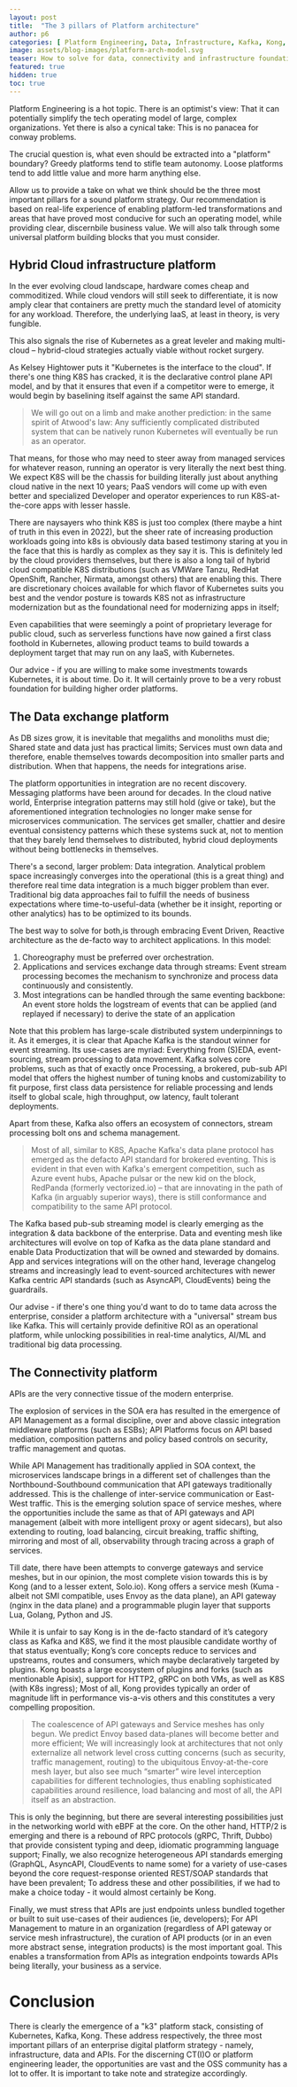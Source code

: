 ```yaml
---
layout: post
title:  "The 3 pillars of Platform architecture"
author: p6
categories: [ Platform Engineering, Data, Infrastructure, Kafka, Kong, Kubernetes ]
image: assets/blog-images/platform-arch-model.svg
teaser: How to solve for data, connectivity and infrastructure foundations & platform primitives.
featured: true
hidden: true
toc: true
---
```


Platform Engineering is a hot topic. There is an optimist's view: That it can potentially simplify the tech operating model of large, complex organizations. Yet there is also a cynical take: This is no panacea for conway problems. 

The crucial question is, what even should be extracted into a "platform" boundary? Greedy platforms tend to stifle team autonomy. Loose platforms tend to add little value and more harm anything else.

Allow us to provide a take on what we think should be the three most important pillars for a sound platform strategy. Our recommendation is based on real-life experience of enabling platform-led transformations and areas that have proved most conducive for such an operating model, while providing clear, discernbile business value. We will also talk through some universal platform building blocks that you must consider.
 
 
## Hybrid Cloud infrastructure platform
 
In the ever evolving cloud landscape, hardware comes cheap and commoditized. While cloud vendors will still seek to differentiate, it is now amply clear that  containers are pretty much the standard level of atomicity for any workload. Therefore, the underlying IaaS, at least in theory,  is very fungible. 
 
This also signals the rise of Kubernetes as a great leveler and making multi-cloud – hybrid-cloud strategies actually viable without rocket surgery.
 
As Kelsey Hightower puts it "Kubernetes is the interface to the cloud". If there's one thing K8S has cracked, it is the declarative control plane API model, and by that it ensures that even if a competitor were to emerge, it would begin by baselining itself against the same API standard. 
 
> We will go out on a limb and make another prediction: in the same spirit of Atwood's law: Any sufficiently complicated distributed system that can be natively runon Kubernetes will eventually be run as an operator. 
 
That means, for those who may need to steer away from managed services for whatever reason, running an operator is very literally the next best thing. We expect K8S will be the chassis for building literally just about anything cloud native in the next 10 years; PaaS vendors will come up with even better and specialized Developer and operator experiences to run K8S-at-the-core apps with lesser hassle. 
 
There are naysayers who think K8S is just too complex (there maybe a hint of truth in this even in 2022), but the sheer rate of increasing production workloads going into k8s is obviously data based testimony staring at you in the face that this is hardly as complex as they say it is. This is definitely led by the cloud providers themselves, but there is also a long tail of hybrid cloud compatible K8S distributions (such as VMWare Tanzu, RedHat OpenShift, Rancher, Nirmata, amongst others) that are enabling this. There are discretionary choices available for which flavor of Kubernetes suits you best and the vendor posture is towards K8S not as infrastructure modernization but as the foundational need for modernizing apps in itself;  
 
Even capabilities that were seemingly a point of proprietary leverage for public cloud, such as serverless functions have now gained a first class foothold in Kubernetes, allowing product teams to build towards a deployment target that may run on any IaaS, with Kubernetes. 
 
Our advice - if you are willing to make some investments towards Kubernetes, it is about time. Do it. It will certainly prove to be a very robust foundation for building higher order platforms.

 
## The Data exchange platform
 
As DB sizes grow, it is inevitable that megaliths and monoliths must die; Shared state and data just has practical limits; Services must own data and therefore, enable themselves towards decomposition into smaller parts and distribution. When that happens, the needs for integrations arise.
 
The platform opportunities in integration are no recent discovery. Messaging platforms have been around for decades. In the cloud native world, Enterprise integration patterns may still hold (give or take), but the aforementioned integration technologies no longer make sense for microservices communication. The services get smaller, chattier and desire eventual consistency patterns which these systems suck at, not to mention that they barely lend themselves to distributed, hybrid cloud deployments without being bottlenecks in themselves.
 
There's a second, larger problem: Data integration. Analytical problem space increasingly converges into the operational (this is a great thing) and therefore real time data integration is a much bigger problem than ever. Traditional big data approaches fail to fulfill the needs of business expectations where time-to-useful-data (whether be it insight, reporting or other analytics) has to be optimized to its bounds.
 
The best way to solve for both,is through embracing Event Driven, Reactive architecture as the de-facto way to architect applications. In this model:
 
1. Choreography must be preferred over orchestration.
2. Applications and services exchange data through streams: Event stream processing becomes the mechanism to synchronize and process data continuously and consistently.
3. Most integrations can be handled through the same eventing backbone: An event store holds the logstream of events that can be applied (and replayed if necessary) to derive the state of an application
 
Note that this problem has large-scale distributed system underpinnings to it. As it emerges, it is clear that Apache Kafka is the standout winner for event streaming. Its use-cases are myriad: Everything from (S)EDA, event-sourcing, stream processing to data movement. Kafka solves core problems, such as that of exactly once Processing, a brokered, pub-sub API model that offers the highest number of tuning knobs and customizability to fit purpose, first class data persistence for reliable processing and lends itself to global scale, high throughput, ow latency, fault tolerant deployments. 
 
Apart from these, Kafka also offers an ecosystem of connectors, stream processing bolt ons and schema management. 
 
> Most of all, similar to K8S, Apache Kafka's data plane protocol has emerged as the defacto API standard for brokered eventing. This is evident in that even with Kafka's emergent competition,  such as Azure event hubs, Apache pulsar or the new kid on the block, RedPanda (formerly vectorized.io) –  that are innovating in the path of Kafka (in arguably superior ways), there is still conformance and compatibility to the same API protocol.
 
The Kafka based pub-sub streaming model is clearly emerging as the integration & data backbone of the enterprise. Data and eventing mesh like architectures will evolve on top of Kafka as the data plane standard and enable Data Productization that will be owned and stewarded by domains. App and services integrations will on the other hand, leverage changelog streams and increasingly lead to event-sourced architectures with newer Kafka centric API standards (such as AsyncAPI, CloudEvents) being the guardrails.

Our advise - if there's one thing you'd want to do to tame data across the enterprise, consider a platform architecture with a "universal" stream bus like Kafka. This will certainly provide definitive ROI as an operational platform, while unlocking possibilities in real-time analytics, AI/ML and traditional big data processing.

## The Connectivity platform

APIs are the very connective tissue of the modern enterprise.

The explosion of services in the SOA era has resulted in the emergence of API Management as a formal  discipline, over and above classic integration middleware platforms (such as ESBs); API Platforms focus on API based mediation, composition patterns and policy based controls on security, traffic management and quotas. 
 
While API Management has traditionally applied in SOA context, the microservices landscape brings in a different set of challenges than the Northbound-Southbound communication that API gateways traditionally addressed. This is the challenge of inter-service communication or East-West traffic. This is the emerging solution space of service meshes, where the opportunities include the same as that of API gateways and API management (albeit with more intelligent proxy or agent sidecars), but also extending to routing, load balancing, circuit breaking, traffic shifting, mirroring  and most of all, observability through tracing across a graph of services.
 
Till date, there have been attempts to converge gateways and service meshes, but in our opinion, the most complete vision towards this is by Kong (and to a lesser extent, Solo.io).  Kong offers a service mesh (Kuma - albeit not SMI compatible, uses Envoy as the data plane), an API gateway (nginx in the data plane) and a programmable plugin layer that supports Lua, Golang, Python and JS. 
 
While it is unfair to say Kong is in the de-facto standard of it’s category class as Kafka and K8S, we find it the most plausible candidate worthy of that status eventually; Kong’s core concepts reduce to services and upstreams, routes and consumers, which maybe declaratively targeted by plugins. Kong boasts a large ecosystem of plugins and forks (such as mentionable Apisix), support for HTTP2, gRPC on both VMs, as well as K8S (with K8s ingress); Most of all, Kong provides typically an order of magnitude lift in performance vis-a-vis others and this constitutes a very compelling proposition.
 
> The coalescence of API gateways and Service meshes has only begun. We predict Envoy based data-planes will become better and more efficient; We will increasingly look at architectures that not only externalize all network level cross cutting concerns (such as security, traffic management, routing) to the ubiquitous Envoy-at-the-core mesh layer, but also see much “smarter” wire level interception capabilities for different technologies, thus enabling sophisticated capabilities around resilience, load balancing and most of all, the API itself as an abstraction. 

This is only the beginning, but there are several interesting possibilities just in the networking world with eBPF at the core.  On the other hand, HTTP/2 is emerging and there is a rebound of RPC protocols (gRPC, Thrift, Dubbo) that provide consistent typing and deep, idiomatic programming language support; Finally, we also recognize heterogeneous API standards emerging (GraphQL, AsyncAPI, CloudEvents to name some) for a variety of use-cases beyond the core request-response oriented REST/SOAP standards that have been prevalent; To address these and other possibilities, if we had to make a choice today - it would almost certainly be Kong. 
 
Finally, we must stress that APIs are just endpoints unless bundled together or built to suit use-cases of their audiences (ie, developers); For API Management to mature in an organization (regardless of API gateway or service mesh infrastructure), the curation of API products (or in an even more abstract sense, integration products) is the most important goal. This enables a transformation from APIs as integration endpoints towards APIs being literally, your business as a service.

 
# Conclusion
 
There is clearly the emergence of a "k3" platform stack, consisting of Kubernetes, Kafka, Kong. These address respectively, the three most important pillars of an enterprise digital platform strategy - namely, infrastructure, data and APIs. For the discerning CT(I)O or platform engineering leader, the opportunities are vast and the OSS community has a lot to offer. It is important to take note and strategize accordingly.
